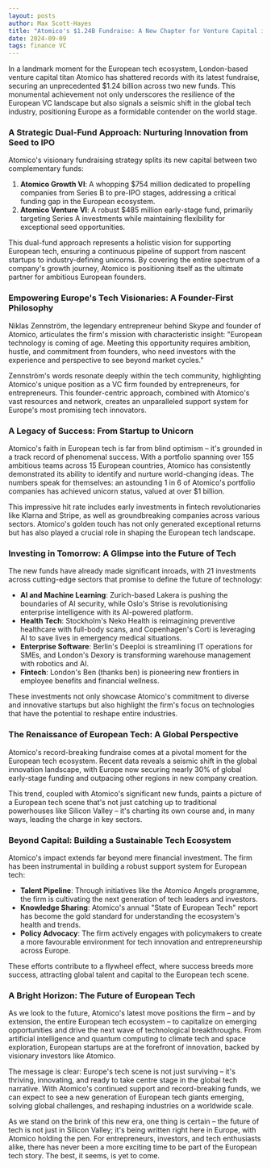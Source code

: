 ```yaml
---
layout: posts
author: Max Scott-Hayes
title: "Atomico's $1.24B Fundraise: A New Chapter for Venture Capital in Europe"
date: 2024-09-09
tags: finance VC
---
```

In a landmark moment for the European tech ecosystem, London-based venture capital titan Atomico has shattered records with its latest fundraise, securing an unprecedented $1.24 billion across two new funds. This monumental achievement not only underscores the resilience of the European VC landscape but also signals a seismic shift in the global tech industry, positioning Europe as a formidable contender on the world stage.

### A Strategic Dual-Fund Approach: Nurturing Innovation from Seed to IPO

Atomico's visionary fundraising strategy splits its new capital between two complementary funds:

1. **Atomico Growth VI**: A whopping $754 million dedicated to propelling companies from Series B to pre-IPO stages, addressing a critical funding gap in the European ecosystem.
2. **Atomico Venture VI**: A robust $485 million early-stage fund, primarily targeting Series A investments while maintaining flexibility for exceptional seed opportunities.

This dual-fund approach represents a holistic vision for supporting European tech, ensuring a continuous pipeline of support from nascent startups to industry-defining unicorns. By covering the entire spectrum of a company's growth journey, Atomico is positioning itself as the ultimate partner for ambitious European founders.

### Empowering Europe's Tech Visionaries: A Founder-First Philosophy

Niklas Zennström, the legendary entrepreneur behind Skype and founder of Atomico, articulates the firm's mission with characteristic insight: "European technology is coming of age. Meeting this opportunity requires ambition, hustle, and commitment from founders, who need investors with the experience and perspective to see beyond market cycles."

Zennström's words resonate deeply within the tech community, highlighting Atomico's unique position as a VC firm founded by entrepreneurs, for entrepreneurs. This founder-centric approach, combined with Atomico's vast resources and network, creates an unparalleled support system for Europe's most promising tech innovators.

### A Legacy of Success: From Startup to Unicorn

Atomico's faith in European tech is far from blind optimism – it's grounded in a track record of phenomenal success. With a portfolio spanning over 155 ambitious teams across 15 European countries, Atomico has consistently demonstrated its ability to identify and nurture world-changing ideas. The numbers speak for themselves: an astounding 1 in 6 of Atomico's portfolio companies has achieved unicorn status, valued at over $1 billion.

This impressive hit rate includes early investments in fintech revolutionaries like Klarna and Stripe, as well as groundbreaking companies across various sectors. Atomico's golden touch has not only generated exceptional returns but has also played a crucial role in shaping the European tech landscape.

### Investing in Tomorrow: A Glimpse into the Future of Tech

The new funds have already made significant inroads, with 21 investments across cutting-edge sectors that promise to define the future of technology:

- **AI and Machine Learning**: Zurich-based Lakera is pushing the boundaries of AI security, while Oslo's Strise is revolutionising enterprise intelligence with its AI-powered platform.
- **Health Tech**: Stockholm's Neko Health is reimagining preventive healthcare with full-body scans, and Copenhagen's Corti is leveraging AI to save lives in emergency medical situations.
- **Enterprise Software**: Berlin's Deeploi is streamlining IT operations for SMEs, and London's Dexory is transforming warehouse management with robotics and AI.
- **Fintech**: London's Ben (thanks ben) is pioneering new frontiers in employee benefits and financial wellness.

These investments not only showcase Atomico's commitment to diverse and innovative startups but also highlight the firm's focus on technologies that have the potential to reshape entire industries.

### The Renaissance of European Tech: A Global Perspective

Atomico's record-breaking fundraise comes at a pivotal moment for the European tech ecosystem. Recent data reveals a seismic shift in the global innovation landscape, with Europe now securing nearly 30% of global early-stage funding and outpacing other regions in new company creation.

This trend, coupled with Atomico's significant new funds, paints a picture of a European tech scene that's not just catching up to traditional powerhouses like Silicon Valley – it's charting its own course and, in many ways, leading the charge in key sectors.

### Beyond Capital: Building a Sustainable Tech Ecosystem

Atomico's impact extends far beyond mere financial investment. The firm has been instrumental in building a robust support system for European tech:

- **Talent Pipeline**: Through initiatives like the Atomico Angels programme, the firm is cultivating the next generation of tech leaders and investors.
- **Knowledge Sharing**: Atomico's annual "State of European Tech" report has become the gold standard for understanding the ecosystem's health and trends.
- **Policy Advocacy**: The firm actively engages with policymakers to create a more favourable environment for tech innovation and entrepreneurship across Europe.

These efforts contribute to a flywheel effect, where success breeds more success, attracting global talent and capital to the European tech scene.

### A Bright Horizon: The Future of European Tech

As we look to the future, Atomico's latest move positions the firm – and by extension, the entire European tech ecosystem – to capitalize on emerging opportunities and drive the next wave of technological breakthroughs. From artificial intelligence and quantum computing to climate tech and space exploration, European startups are at the forefront of innovation, backed by visionary investors like Atomico.

The message is clear: Europe's tech scene is not just surviving – it's thriving, innovating, and ready to take centre stage in the global tech narrative. With Atomico's continued support and record-breaking funds, we can expect to see a new generation of European tech giants emerging, solving global challenges, and reshaping industries on a worldwide scale.

As we stand on the brink of this new era, one thing is certain – the future of tech is not just in Silicon Valley; it's being written right here in Europe, with Atomico holding the pen. For entrepreneurs, investors, and tech enthusiasts alike, there has never been a more exciting time to be part of the European tech story. The best, it seems, is yet to come.